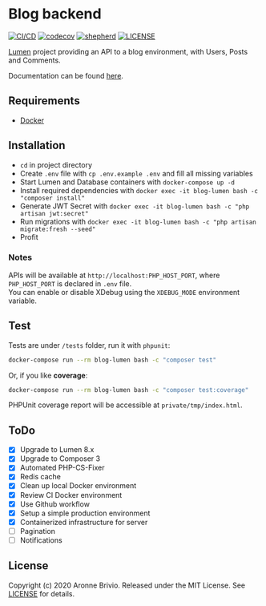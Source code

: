 # Blog backend
[![CI/CD](https://github.com/aronnebrivio/a-lumen-blog/actions/workflows/ci-cd.yml/badge.svg)](https://github.com/aronnebrivio/a-lumen-blog/actions/workflows/ci-cd.yml)
[![codecov](https://codecov.io/gh/aronnebrivio/a-lumen-blog/branch/master/graph/badge.svg?token=WRQFZ18B0F)](https://codecov.io/gh/aronnebrivio/a-lumen-blog)
[![shepherd](https://shepherd.dev/github/aronnebrivio/a-lumen-blog/coverage.svg)](https://shepherd.dev/github/aronnebrivio/a-lumen-blog/coverage.svg)
[![LICENSE](https://img.shields.io/badge/license-MIT-gold.svg)](https://github.com/aronnebrivio/aronnebrivio.github.io/blob/master/LICENSE)

[Lumen](https://lumen.laravel.com/) project providing an API to a blog environment, with Users, Posts and Comments.

Documentation can be found [here](https://documenter.getpostman.com/view/4711074/SVmr11U3?version=latest).

## Requirements
- [Docker](https://www.docker.com/)

## Installation
- `cd` in project directory
- Create `.env` file with `cp .env.example .env` and fill all missing variables
- Start Lumen and Database containers with `docker-compose up -d`
- Install required dependencies with `docker exec -it blog-lumen bash -c "composer install"`
- Generate JWT Secret with `docker exec -it blog-lumen bash -c "php artisan jwt:secret"`
- Run migrations with `docker exec -it blog-lumen bash -c "php artisan migrate:fresh --seed"`
- Profit

### Notes
APIs will be available at `http://localhost:PHP_HOST_PORT`, where `PHP_HOST_PORT` is declared in `.env` file.   
You can enable or disable XDebug using the `XDEBUG_MODE` environment variable.  

## Test
Tests are under `/tests` folder, run it with `phpunit`:   
```bash
docker-compose run --rm blog-lumen bash -c "composer test"
```

Or, if you like **coverage**:
```bash
docker-compose run --rm blog-lumen bash -c "composer test:coverage"
```
PHPUnit coverage report will be accessible at `private/tmp/index.html`. 

## ToDo
- [x] Upgrade to Lumen 8.x
- [x] Upgrade to Composer 3
- [x] Automated PHP-CS-Fixer
- [x] Redis cache
- [x] Clean up local Docker environment
- [x] Review CI Docker environment
- [x] Use Github workflow
- [x] Setup a simple production environment  
- [x] Containerized infrastructure for server
- [ ] Pagination
- [ ] Notifications

## License
Copyright (c) 2020 Aronne Brivio. Released under the MIT License. See [LICENSE](https://github.com/aronnebrivio/a-lumen-blog/blob/master/LICENSE) for details.
